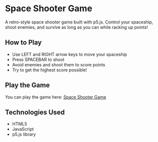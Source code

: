 # Space Shooter Game

A retro-style space shooter game built with p5.js. Control your spaceship, shoot enemies, and survive as long as you can while racking up points!

## How to Play

- Use LEFT and RIGHT arrow keys to move your spaceship
- Press SPACEBAR to shoot
- Avoid enemies and shoot them to score points
- Try to get the highest score possible!

## Play the Game

You can play the game here: [Space Shooter Game](https://fastestmk.github.io/space-shooter)

## Technologies Used

- HTML5
- JavaScript
- p5.js library 
